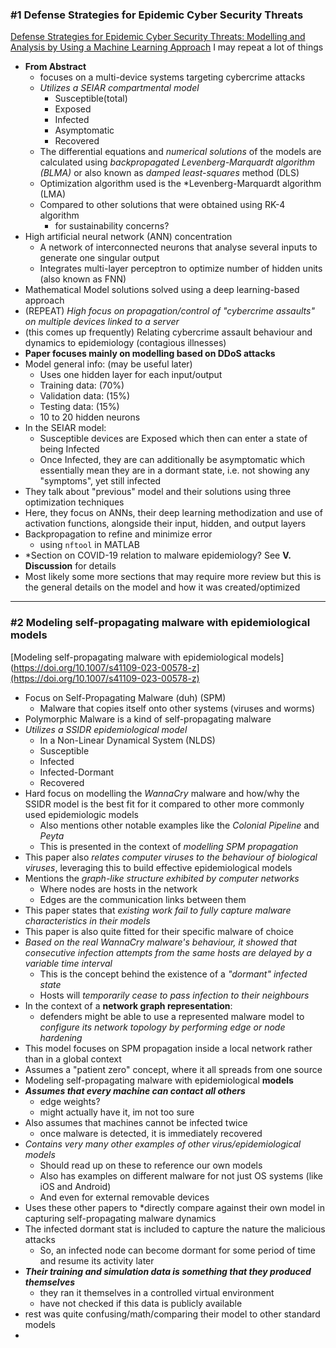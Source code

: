 ### #1 Defense Strategies for Epidemic Cyber Security Threats
[Defense Strategies for Epidemic Cyber Security Threats: Modelling and Analysis by Using a Machine Learning Approach]([https://doi.org/10.1109/ACCESS.2024.3349660](https://doi.org/10.1109/ACCESS.2024.3349660))
I may repeat a lot of things
- **From Abstract**
	- focuses on a multi-device systems targeting cybercrime attacks
	- *Utilizes a SEIAR compartmental model*
		- Susceptible(total)
		- Exposed
		- Infected
		- Asymptomatic
		- Recovered
	- The differential equations and *numerical solutions* of the models are calculated using *backpropagated Levenberg-Marquardt algorithm (BLMA)* or also known as *damped least-squares* method (DLS)
	- Optimization algorithm used is the *Levenberg-Marquardt algorithm (LMA)
	- Compared to other solutions that were obtained using RK-4 algorithm
		- for sustainability concerns?
- High artificial neural network (ANN) concentration
	- A network of interconnected neurons that analyse several inputs to generate one singular output
	- Integrates multi-layer perceptron to optimize number of hidden units (also known as FNN)
- Mathematical Model solutions solved using a deep learning-based approach
- (REPEAT) *High focus on propagation/control of "cybercrime assaults" on multiple devices linked to a server*
- (this comes up frequently) Relating cybercrime assault behaviour and dynamics to epidemiology (contagious illnesses)
- **Paper focuses mainly on modelling based on DDoS attacks**
- Model general info: (may be useful later)
	- Uses one hidden layer for each input/output
	- Training data:   (70%)
	- Validation data: (15%)
	- Testing data:    (15%)
	- 10 to 20 hidden neurons
- In the SEIAR model:
	- Susceptible devices are Exposed which then can enter a state of being Infected
	- Once Infected, they are can additionally be asymptomatic which essentially mean they are in a dormant state, i.e. not showing any "symptoms", yet still infected
- They talk about "previous" model and their solutions using three optimization techniques
- Here, they focus on ANNs, their deep learning methodization and use of activation functions, alongside their input, hidden, and output layers
- Backpropagation to refine and minimize error
	- using `nftool` in MATLAB
- *Section on COVID-19 relation to malware epidemiology? See **V. Discussion** for details
- Most likely some more sections that may require more review but this is the general details on the model and how it was created/optimized
---
### #2 Modeling self-propagating malware with epidemiological models
[Modeling self-propagating malware with epidemiological models](https://doi.org/10.1007/s41109-023-00578-z](https://doi.org/10.1007/s41109-023-00578-z)
- Focus on Self-Propagating Malware (duh) (SPM)
	- Malware that copies itself onto other systems (viruses and worms)
- Polymorphic Malware is a kind of self-propagating malware
- *Utilizes a SSIDR epidemiological model*
	- In a Non-Linear Dynamical System (NLDS)
	- Susceptible
	- Infected
	- Infected-Dormant
	- Recovered
- Hard focus on modelling the *WannaCry* malware and how/why the SSIDR model is the best fit for it compared to other more commonly used epidemiologic models
	- Also mentions other notable examples like the *Colonial Pipeline* and *Peyta*
	- This is presented in the context of *modelling SPM propagation*
- This paper also *relates computer viruses to the behaviour of biological viruses*, leveraging this to build effective epidemiological models
- Mentions the *graph-like structure exhibited by computer networks*
	- Where nodes are hosts in the network
	- Edges are the communication links between them
- This paper states that *existing work fail to fully capture malware characteristics in their models*
- This paper is also quite fitted for their specific malware of choice
- *Based on the real WannaCry malware's behaviour, it showed that consecutive infection attempts from the same hosts are delayed by a variable time interval*
	- This is the concept behind the existence of a *"dormant" infected state*
	- Hosts will *temporarily cease to pass infection to their neighbours*
- In the context of a **network graph representation**:
	- defenders might be able to use a represented malware model to *configure its network topology by performing edge or node hardening*
- This model focuses on SPM propagation inside a local network rather than in a global context
- Assumes a "patient zero" concept, where it all spreads from one source
- Modeling self-propagating malware with epidemiological **models**
- ***Assumes that every machine can contact all others***
	- edge weights?
	- might actually have it, im not too sure
- Also assumes that machines cannot be infected twice
	- once malware is detected, it is immediately recovered
- *Contains very many other examples of other virus/epidemiological models*
	- Should read up on these to reference our own models
	- Also has examples on different malware for not just OS systems (like iOS and Android)
	- And even for external removable devices
- Uses these other papers to *directly compare against their own model in capturing self-propagating malware dynamics
- The infected dormant stat is included to capture the nature the malicious attacks
	- So, an infected node can become dormant for some period of time and resume its activity later
- ***Their training and simulation data is something that they produced themselves***
	- they ran it themselves in a controlled virtual environment
	- have not checked if this data is publicly available 
- rest was quite confusing/math/comparing their model to other standard models
- 